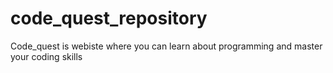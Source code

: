 # code_quest_repository
Code_quest is webiste where you can learn about programming and master your coding skills
